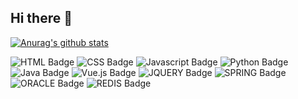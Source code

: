 ## Hi there 👋

<!--
**Sorqa/Sorqa** is a ✨ _special_ ✨ repository because its `README.md` (this file) appears on your GitHub profile.

Here are some ideas to get you started:

- 🔭 I’m currently working on ...
- 🌱 I’m currently learning ...
- 👯 I’m looking to collaborate on ...
- 🤔 I’m looking for help with ...
- 💬 Ask me about ...
- 📫 How to reach me: ...
- 😄 Pronouns: ...
- ⚡ Fun fact: ...
-->
[![Anurag's github stats](https://github-readme-stats.vercel.app/api?username=Sorqa)](https://github.com/anuraghazra/github-readme-stats)

![HTML Badge](https://img.shields.io/badge/HTML-239120?style=for-the-badge&logo=html5&logoColor=white)
![CSS Badge](https://img.shields.io/badge/CSS-239120?&style=for-the-badge&logo=css3&logoColor=white)
![Javascript Badge](https://img.shields.io/badge/JavaScript-F7DF1E?style=for-the-badge&logo=JavaScript&logoColor=white) 
![Python Badge](https://img.shields.io/badge/Python-14354C?style=for-the-badge&logo=python&logoColor=white)
![Java Badge](https://img.shields.io/badge/Java-ED8B00?style=for-the-badge&logo=openjdk&logoColor=white)
![Vue.js Badge](https://img.shields.io/badge/Vue.js-35495E?style=for-the-badge&logo=vue.js&logoColor=4FC08D)
![JQUERY Badge](https://img.shields.io/badge/jQuery-0769AD?style=for-the-badge&logo=jquery&logoColor=white)
![SPRING Badge](https://img.shields.io/badge/Spring-6DB33F?style=for-the-badge&logo=spring&logoColor=white)
![ORACLE Badge](https://img.shields.io/badge/Oracle-F80000?style=for-the-badge&logo=Oracle&logoColor=white)
![REDIS Badge](https://img.shields.io/badge/redis-%23DD0031.svg?&style=for-the-badge&logo=redis&logoColor=white)
